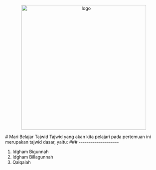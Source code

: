 <p align="center"><a href="#" target="_blank"><img src="https://1.bp.blogspot.com/-IuZZ6NhWcjg/V3I4Ds4wCrI/AAAAAAAABBM/np28KkUHHH0m7fxq8tdurG071cdDBCv3gCLcB/s1600/New%2BPicture%2B%25281%2529.jpg" width="400" alt="logo"></a></p>
# Mari Belajar Tajwid
Tajwid yang akan kita pelajari pada pertemuan ini merupakan tajwid dasar, yaitu:
### --------------------

1. Idgham Bigunnah
2. Idgham Billagunnah
3. Qalqalah
